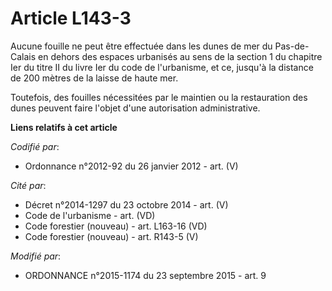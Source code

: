 # Article L143-3

Aucune fouille ne peut être effectuée dans les dunes de mer du Pas-de-Calais en dehors des espaces urbanisés au sens de la
section 1 du chapitre Ier du titre II du livre Ier du code de l'urbanisme, et ce, jusqu'à la distance de 200 mètres de la
laisse de haute mer.

Toutefois, des fouilles nécessitées par le maintien ou la restauration des dunes peuvent faire l'objet d'une autorisation
administrative.

**Liens relatifs à cet article**

_Codifié par_:

  - Ordonnance n°2012-92 du 26 janvier 2012 - art. (V)

_Cité par_:

  - Décret n°2014-1297 du 23 octobre 2014 - art. (V)
  - Code de l'urbanisme - art. (VD)
  - Code forestier (nouveau) - art. L163-16 (VD)
  - Code forestier (nouveau) - art. R143-5 (V)

_Modifié par_:

  - ORDONNANCE n°2015-1174 du 23 septembre 2015 - art. 9
